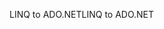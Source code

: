 <span data-ttu-id="77a64-101">LINQ to ADO.NET</span><span class="sxs-lookup"><span data-stu-id="77a64-101">LINQ to ADO.NET</span></span>